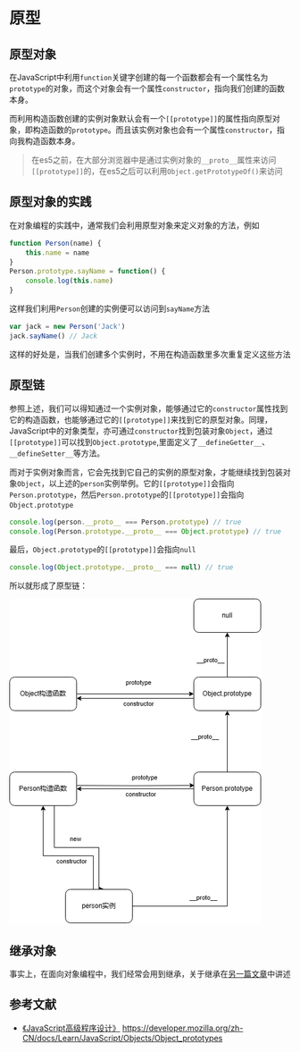 # 原型

## 原型对象

在JavaScript中利用`function`关键字创建的每一个函数都会有一个属性名为`prototype`的对象，而这个对象会有一个属性`constructor`，指向我们创建的函数本身。

而利用构造函数创建的实例对象默认会有一个`[[prototype]]`的属性指向原型对象，即构造函数的`prototype`。而且该实例对象也会有一个属性`constructor`，指向我构造函数本身。

> 在es5之前，在大部分浏览器中是通过实例对象的`__proto__`属性来访问`[[prototype]]`的，在es5之后可以利用`Object.getPrototypeOf()`来访问

## 原型对象的实践

在对象编程的实践中，通常我们会利用原型对象来定义对象的方法，例如

```javascript
function Person(name) {
    this.name = name
}
Person.prototype.sayName = function() {
    console.log(this.name)
}
```

这样我们利用`Person`创建的实例便可以访问到`sayName`方法

```javascript
var jack = new Person('Jack')
jack.sayName() // Jack
```

这样的好处是，当我们创建多个实例时，不用在构造函数里多次重复定义这些方法

## 原型链

参照上述，我们可以得知通过一个实例对象，能够通过它的`constructor`属性找到它的构造函数，也能够通过它的`[[prototype]]`来找到它的原型对象。同理，JavaScript中的对象类型，亦可通过`constructor`找到包装对象`Object`，通过`[[prototype]]`可以找到`Object.prototype`,里面定义了`__defineGetter__`、`__defineSetter__`等方法。

而对于实例对象而言，它会先找到它自己的实例的原型对象，才能继续找到包装对象`Object`，以上述的`person`实例举例。它的`[[prototype]]`会指向`Person.prototype`，然后`Person.prototype`的`[[prototype]]`会指向`Object.prototype`

```javascript
console.log(person.__proto__ === Person.prototype) // true
console.log(Person.prototype.__proto__ === Object.prototype) // true
```

最后，`Object.prototype`的`[[prototype]]`会指向`null`

```javascript
console.log(Object.prototype.__proto__ === null) // true
```

所以就形成了原型链：

![prototypes-chain](./assets/prototypes-chain.png)

## 继承对象

事实上，在面向对象编程中，我们经常会用到继承，关于继承在[另一篇文章](../extends)中讲述

## 参考文献

- [《JavaScript高级程序设计》](https://www.ituring.com.cn/book/2472)
https://developer.mozilla.org/zh-CN/docs/Learn/JavaScript/Objects/Object_prototypes